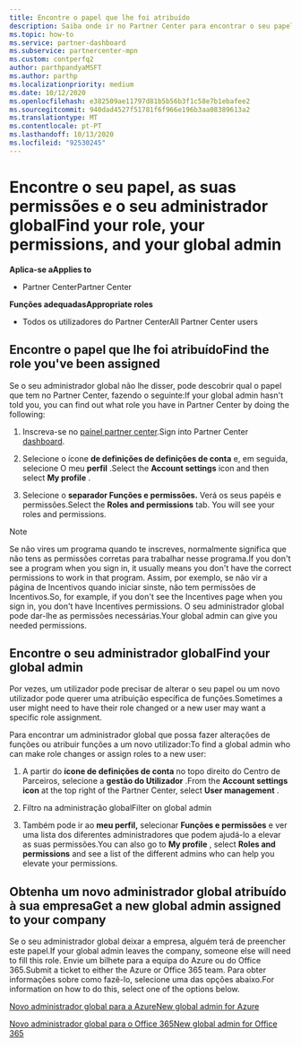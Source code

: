 ```yaml
---
title: Encontre o papel que lhe foi atribuído
description: Saiba onde ir no Partner Center para encontrar o seu papel e permissões.
ms.topic: how-to
ms.service: partner-dashboard
ms.subservice: partnercenter-mpn
ms.custom: contperfq2
author: parthpandyaMSFT
ms.author: parthp
ms.localizationpriority: medium
ms.date: 10/12/2020
ms.openlocfilehash: e382509ae11797d81b5b56b3f1c58e7b1ebafee2
ms.sourcegitcommit: 940dad4527f51781f6f966e196b3aa08389613a2
ms.translationtype: MT
ms.contentlocale: pt-PT
ms.lasthandoff: 10/13/2020
ms.locfileid: "92530245"
---
```

# <a name="find-your-role-your-permissions-and-your-global-admin"></a><span data-ttu-id="93f21-103">Encontre o seu papel, as suas permissões e o seu administrador global</span><span class="sxs-lookup"><span data-stu-id="93f21-103">Find your role, your permissions, and your global admin</span></span>

<span data-ttu-id="93f21-104">**Aplica-se a**</span><span class="sxs-lookup"><span data-stu-id="93f21-104">**Applies to**</span></span>
- <span data-ttu-id="93f21-105">Partner Center</span><span class="sxs-lookup"><span data-stu-id="93f21-105">Partner Center</span></span>

<span data-ttu-id="93f21-106">**Funções adequadas**</span><span class="sxs-lookup"><span data-stu-id="93f21-106">**Appropriate roles**</span></span>

- <span data-ttu-id="93f21-107">Todos os utilizadores do Partner Center</span><span class="sxs-lookup"><span data-stu-id="93f21-107">All Partner Center users</span></span>

## <a name="find-the-role-youve-been-assigned"></a><span data-ttu-id="93f21-108">Encontre o papel que lhe foi atribuído</span><span class="sxs-lookup"><span data-stu-id="93f21-108">Find the role you've been assigned</span></span>

<span data-ttu-id="93f21-109">Se o seu administrador global não lhe disser, pode descobrir qual o papel que tem no Partner Center, fazendo o seguinte:</span><span class="sxs-lookup"><span data-stu-id="93f21-109">If your global admin hasn't told you, you can find out what role you have in Partner Center by doing the following:</span></span>

1. <span data-ttu-id="93f21-110">Inscreva-se no [painel partner center](https://partner.microsoft.com/dashboard/home).</span><span class="sxs-lookup"><span data-stu-id="93f21-110">Sign into Partner Center [dashboard](https://partner.microsoft.com/dashboard/home).</span></span>

1. <span data-ttu-id="93f21-111">Selecione o ícone **de definições de definições de conta** e, em seguida, selecione O meu **perfil** .</span><span class="sxs-lookup"><span data-stu-id="93f21-111">Select the **Account settings** icon and then select **My profile** .</span></span>
 
1. <span data-ttu-id="93f21-112">Selecione o **separador Funções e permissões.** Verá os seus papéis e permissões.</span><span class="sxs-lookup"><span data-stu-id="93f21-112">Select the **Roles and permissions** tab. You will see your roles and permissions.</span></span>
 
>[!Note]
><span data-ttu-id="93f21-113">Se não vires um programa quando te inscreves, normalmente significa que não tens as permissões corretas para trabalhar nesse programa.</span><span class="sxs-lookup"><span data-stu-id="93f21-113">If you don't see a program when you sign in, it usually means you don't have the correct permissions to work in that program.</span></span> <span data-ttu-id="93f21-114">Assim, por exemplo, se não vir a página de Incentivos quando iniciar sinste, não tem permissões de Incentivos.</span><span class="sxs-lookup"><span data-stu-id="93f21-114">So, for example, if you don't see the Incentives page when you sign in, you don't have Incentives permissions.</span></span> <span data-ttu-id="93f21-115">O seu administrador global pode dar-lhe as permissões necessárias.</span><span class="sxs-lookup"><span data-stu-id="93f21-115">Your global admin can give you needed permissions.</span></span>

## <a name="find-your-global-admin"></a><span data-ttu-id="93f21-116">Encontre o seu administrador global</span><span class="sxs-lookup"><span data-stu-id="93f21-116">Find your global admin</span></span>

<span data-ttu-id="93f21-117">Por vezes, um utilizador pode precisar de alterar o seu papel ou um novo utilizador pode querer uma atribuição específica de funções.</span><span class="sxs-lookup"><span data-stu-id="93f21-117">Sometimes a user might need to have their role changed or a new user may want a specific role assignment.</span></span>

<span data-ttu-id="93f21-118">Para encontrar um administrador global que possa fazer alterações de funções ou atribuir funções a um novo utilizador:</span><span class="sxs-lookup"><span data-stu-id="93f21-118">To find a global admin who can make role changes or assign roles to a new user:</span></span> 

1. <span data-ttu-id="93f21-119">A partir do **ícone de definições de conta** no topo direito do Centro de Parceiros, selecione a **gestão do Utilizador** .</span><span class="sxs-lookup"><span data-stu-id="93f21-119">From the **Account settings icon** at the top right of the Partner Center, select **User management** .</span></span>

1. <span data-ttu-id="93f21-120">Filtro na administração global</span><span class="sxs-lookup"><span data-stu-id="93f21-120">Filter on global admin</span></span>

1. <span data-ttu-id="93f21-121">Também pode ir ao **meu perfil,** selecionar **Funções e permissões** e ver uma lista dos diferentes administradores que podem ajudá-lo a elevar as suas permissões.</span><span class="sxs-lookup"><span data-stu-id="93f21-121">You can also go to **My profile** , select **Roles and permissions** and see a list of the different admins who can help you elevate your permissions.</span></span> 


## <a name="get-a-new-global-admin-assigned-to-your-company"></a><span data-ttu-id="93f21-122">Obtenha um novo administrador global atribuído à sua empresa</span><span class="sxs-lookup"><span data-stu-id="93f21-122">Get a new global admin assigned to your company</span></span>

<span data-ttu-id="93f21-123">Se o seu administrador global deixar a empresa, alguém terá de preencher este papel.</span><span class="sxs-lookup"><span data-stu-id="93f21-123">If your global admin leaves the company, someone else will need to fill this role.</span></span> <span data-ttu-id="93f21-124">Envie um bilhete para a equipa do Azure ou do Office 365.</span><span class="sxs-lookup"><span data-stu-id="93f21-124">Submit a ticket to either the Azure or Office 365 team.</span></span> <span data-ttu-id="93f21-125">Para obter informações sobre como fazê-lo, selecione uma das opções abaixo.</span><span class="sxs-lookup"><span data-stu-id="93f21-125">For information on how to do this, select one of the options below.</span></span>

[<span data-ttu-id="93f21-126">Novo administrador global para a Azure</span><span class="sxs-lookup"><span data-stu-id="93f21-126">New global admin for Azure</span></span>](https://support.microsoft.com/help/4505981/what-to-do-if-the-only-admin-for-your-mpn-program-has-left-the-company)

[<span data-ttu-id="93f21-127">Novo administrador global para o Office 365</span><span class="sxs-lookup"><span data-stu-id="93f21-127">New global admin for Office 365</span></span>](https://admin.microsoft.com/)

